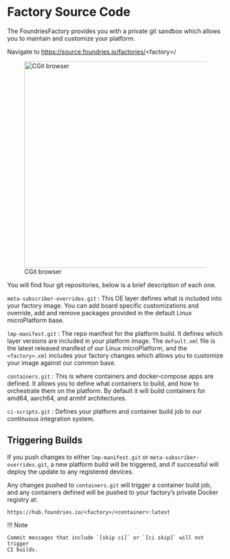 # Factory Source Code

The FoundriesFactory provides you with a private git sandbox which
allows you to maintain and customize your platform.

Navigate to <https://source.foundries.io/factories/>&lt;factory&gt;/

<figure>
<img src="/_static/factory-cgit.png" class="align-center" style="width:5in" alt="CGit browser" /><figcaption aria-hidden="true">CGit browser</figcaption>
</figure>

You will find four git repositories, below is a brief description of
each one.

`meta-subscriber-overrides.git`
: This OE layer defines what is included into your factory image. You can
add board specific customizations and override, add and remove packages
provided in the default Linux microPlatform base.

`lmp-manifest.git`
: The repo manifest for the platform build. It defines which layer
versions are included in your platform image. The `default.xml` file is
the latest released manifest of our Linux microPlatform, and the
`<factory>.xml` includes your factory changes which allows you to
customize your image against our common base.

`containers.git`
: This is where containers and docker-compose apps are defined. It allows
you to define what containers to build, and how to orchestrate them on
the platform. By default it will build containers for amd64, aarch64,
and armhf architectures.

`ci-scripts.git`
: Defines your platform and container build job to our continuous
integration system.

## Triggering Builds

If you push changes to either `lmp-manifest.git` or
`meta-subscriber-overrides.git`, a new platform build will be triggered,
and if successful will deploy the update to any registered devices.

Any changes pushed to `containers.git` will trigger a container build
job, and any containers defined will be pushed to your factory’s private
Docker registry at:

`https://hub.foundries.io/<factory>/<container>:latest`

!!! Note

    Commit messages that include `[skip ci]` or `[ci skip]` will not trigger
    CI builds.
